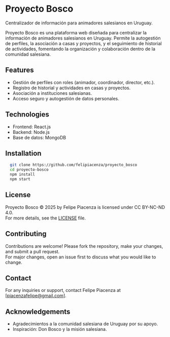 # Proyecto Bosco
Centralizador de información para animadores salesianos en Uruguay.

Proyecto Bosco es una plataforma web diseñada para centralizar la información de animadores salesianos en Uruguay. Permite la autogestión de perfiles, la asociación a casas y proyectos, y el seguimiento de historial de actividades, fomentando la organización y colaboración dentro de la comunidad salesiana.

## Features
- Gestión de perfiles con roles (animador, coordinador, director, etc.).
- Registro de historial y actividades en casas y proyectos.
- Asociación a instituciones salesianas.
- Acceso seguro y autogestión de datos personales.

## Technologies
- Frontend: React.js
- Backend: Node.js
- Base de datos: MongoDB

## Installation
```bash
  git clone https://github.com/felipiacenza/proyecto_bosco
  cd proyecto-bosco
  npm install
  npm start
```

## License
Proyecto Bosco © 2025 by Felipe Piacenza is licensed under CC BY-NC-ND 4.0.  
For more details, see the [LICENSE](./LICENSE) file.

## Contributing
Contributions are welcome! Please fork the repository, make your changes, and submit a pull request.  
For major changes, open an issue first to discuss what you would like to change.

## Contact
For any inquiries or support, contact Felipe Piacenza at [piacenzafelipe@gmail.com].

## Acknowledgements
- Agradecimientos a la comunidad salesiana de Uruguay por su apoyo.
- Inspiración: Don Bosco y la misión salesiana.
